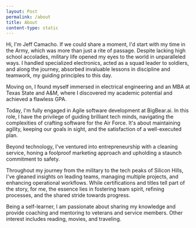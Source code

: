 ```yaml
---
layout: Post
permalink: /about
title: About
content-type: static
---
```

Hi, I'm Jeff Camacho. If we could share a moment, I'd start with my time in the Army, which was more than just a rite of passage. Despite lacking high school accolades, military life opened my eyes to the world in unparalleled ways. I handled specialized electronics, acted as a squad leader to soldiers, and along the journey, absorbed invaluable lessons in discipline and teamwork, my guiding principles to this day.

Moving on, I found myself immersed in electrical engineering and an MBA at Texas State and A&M, where I discovered my academic potential and achieved a flawless GPA.

Today, I'm fully engaged in Agile software development at BigBear.ai. In this role, I have the privilege of guiding brilliant tech minds, navigating the complexities of crafting software for the Air Force. It's about maintaining agility, keeping our goals in sight, and the satisfaction of a well-executed plan.

Beyond technology, I've ventured into entrepreneurship with a cleaning service, honing a foolproof marketing approach and upholding a staunch commitment to safety.

Throughout my journey from the military to the tech peaks of Silicon Hills, I've gleaned insights on leading teams, managing multiple projects, and enhancing operational workflows. While certifications and titles tell part of the story, for me, the essence lies in fostering team spirit, refining processes, and the shared stride towards progress.

Being a self-learner, I am passionate about sharing my knowledge and provide coaching and mentoring to veterans and service members. Other interest includes reading, movies, and traveling.
